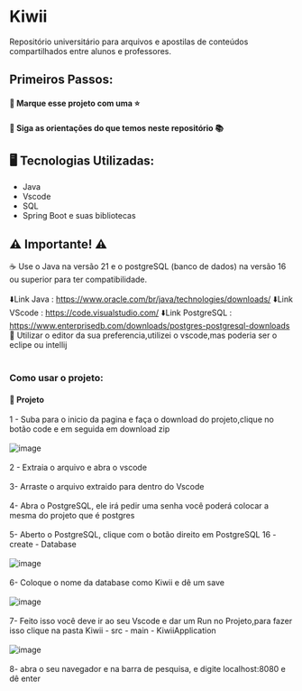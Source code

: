 # Kiwii
Repositório universitário para arquivos e apostilas de conteúdos compartilhados entre alunos e professores.

## Primeiros Passos:

#### 🔹 Marque esse projeto com uma ⭐
#### 🔹 Siga as orientações do que temos neste repositório 📚

## 🖥️ Tecnologias Utilizadas:

- Java
- Vscode
- SQL
- Spring Boot e suas bibliotecas

## ⚠️ Importante! ⚠️

☕ Use o Java na versão 21 e o postgreSQL (banco de dados) na versão 16 ou superior para ter compatibilidade. 
</br></br>
⬇️Link Java : https://www.oracle.com/br/java/technologies/downloads/
⬇️Link VScode : https://code.visualstudio.com/
⬇️Link PostgreSQL : https://www.enterprisedb.com/downloads/postgres-postgresql-downloads
📝 Utilizar o editor da sua preferencia,utilizei o vscode,mas poderia ser o eclipe ou intellij </br></br>

### Como usar o projeto: 

#### 🔹 Projeto
1 - Suba para o inicio da pagina e faça o download do projeto,clique no botão code e em seguida em download zip </br></br>
![image](https://github.com/HarrisonBorgess/Kiwii/assets/73191690/c50040c7-e9f3-4e4a-9c6c-ca75ccd0e0e3) </br></br>
2 - Extraia o arquivo e abra o vscode </br></br>
3- Arraste o arquivo extraido para dentro do Vscode </br></br>
4- Abra o PostgreSQL, ele irá pedir uma senha você poderá colocar a mesma do projeto que é postgres </br></br>
5- Aberto o PostgreSQL, clique com o botão direito em PostgreSQL 16 - create - Database </br></br>
![image](https://github.com/HarrisonBorgess/Kiwii/assets/73191690/f6840f4e-d853-4c42-9cf4-a4e2226f4751) </br></br>
6- Coloque o nome da database como Kiwii e dê um save </br></br>
![image](https://github.com/HarrisonBorgess/Kiwii/assets/73191690/e7095f35-a0b9-447d-b94b-e6f5fab9d8c1) </br></br>
7- Feito isso você deve ir ao seu Vscode e dar um Run no Projeto,para fazer isso clique na pasta Kiwii - src - main - KiwiiApplication </br></br>
![image](https://github.com/HarrisonBorgess/Kiwii/assets/73191690/1cc9e43b-ca1a-4638-8f1c-204a78c41bd0)  </br></br>
8- abra o seu navegador e na barra de pesquisa, e digite  localhost:8080 e dê enter




